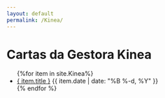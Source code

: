 ```yaml
---
layout: default
permalink: /Kinea/
---
```


<h1>Cartas da Gestora Kinea</h1>
<ul>
{%for item in site.Kinea%}
  <li>
    <a href="{ site.baseurl }{ item.url }">{ item.title }</a>
<span>{{ item.date | date: "%B %-d, %Y" }}</span>
  </li>
    {% endfor %}
</ul>
